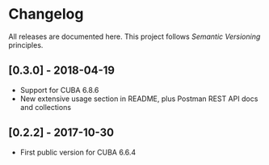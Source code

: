 # Changelog

All releases are documented here. This project follows *Semantic Versioning* principles.

## [0.3.0] - 2018-04-19

- Support for CUBA 6.8.6
- New extensive usage section in README, plus Postman REST API docs and collections

## [0.2.2] - 2017-10-30

- First public version for CUBA 6.6.4
